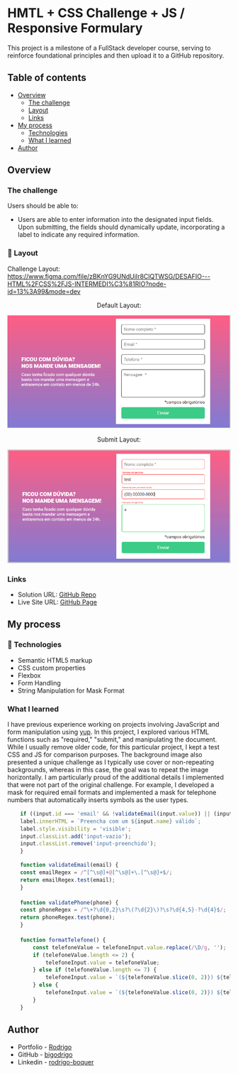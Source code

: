 # HMTL + CSS Challenge + JS / Responsive Formulary

This project is a milestone of a FullStack developer course, serving to reinforce foundational principles and then upload it to a GitHub repository.

## Table of contents

- [Overview](#overview)
  - [The challenge](#the-challenge)
  - [Layout](#-layout)
  - [Links](#links)
- [My process](#my-process)
  - [Technologies](#-technologies)
  - [What I learned](#what-i-learned)
- [Author](#author)

## Overview

### The challenge

Users should be able to:

- Users are able to enter information into the designated input fields. Upon submitting, the fields should dynamically update, incorporating a label to indicate any required information.


### 🔖 Layout

Challenge Layout:
https://www.figma.com/file/zBKnYG9UNdUiIr8ClQTWSG/DESAFIO---HTML%2FCSS%2FJS-INTERMEDI%C3%81RIO?node-id=13%3A99&mode=dev

<div align="center">
    <p>Default Layout:</p>
    <img src="./design/default.png">
</div>

<div align="center">
    <p>Submit Layout:</p>
    <img src="./design/submit.png">
</div>

### Links

- Solution URL: [GitHub Repo](https://github.com/bigodrigo/responsive-formulary)
- Live Site URL: [GitHub Page](https://bigodrigo.github.io/responsive-formulary)

## My process

### 🚀 Technologies

- Semantic HTML5 markup
- CSS custom properties
- Flexbox
- Form Handling
- String Manipulation for Mask Format

### What I learned

I have previous experience working on projects involving JavaScript and form manipulation using [yup](https://www.npmjs.com/package/yup). In this project, I explored various HTML functions such as "required," "submit," and manipulating the document. While I usually remove older code, for this particular project, I kept a test CSS and JS for comparison purposes. The background image also presented a unique challenge as I typically use cover or non-repeating backgrounds, whereas in this case, the goal was to repeat the image horizontally. I am particularly proud of the additional details I implemented that were not part of the original challenge. For example, I developed a mask for required email formats and implemented a mask for telephone numbers that automatically inserts symbols as the user types.

```js
    if ((input.id === 'email' && !validateEmail(input.value)) || (input.id === 'telefone' && !validatePhone(telefoneInput.value))) {
    label.innerHTML = `Preencha com um ${input.name} válido`;
    label.style.visibility = 'visible';
    input.classList.add('input-vazio');
    input.classList.remove('input-preenchido');
    }
```

```js
    function validateEmail(email) {
    const emailRegex = /^[^\s@]+@[^\s@]+\.[^\s@]+$/;
    return emailRegex.test(email);
    }

    function validatePhone(phone) {
    const phoneRegex = /^\+?\d{0,2}\s?\(?\d{2}\)?\s?\d{4,5}-?\d{4}$/;
    return phoneRegex.test(phone);
    }

    function formatTelefone() {
        const telefoneValue = telefoneInput.value.replace(/\D/g, '');
        if (telefoneValue.length <= 2) {
            telefoneInput.value = telefoneValue;
        } else if (telefoneValue.length <= 7) {
            telefoneInput.value = `(${telefoneValue.slice(0, 2)}) ${telefoneValue.slice(2)}`;
        } else {
            telefoneInput.value = `(${telefoneValue.slice(0, 2)}) ${telefoneValue.slice(2, 7)}-${telefoneValue.slice(7)}`;
        }
    }
```

## Author

- Portfolio - [Rodrigo](https://portfolio-bigodrigo.vercel.app/)
- GitHub - [bigodrigo](https://github.com/bigodrigo)
- Linkedin - [rodrigo-boquer](https://www.linkedin.com/in/rodrigo-boquer/)
